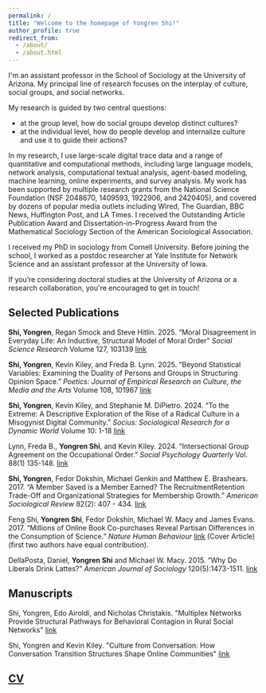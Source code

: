 ```yaml
---
permalink: /
title: "Welcome to the homepage of Yongren Shi!"
author_profile: true
redirect_from: 
  - /about/
  - /about.html
---
```



I'm an assistant professor in the School of Sociology at the University of Arizona. My principal line of research focuses on the interplay of culture, social groups, and social networks. 

My research is guided by two central questions: 
* at the group level, how do social groups develop distinct cultures?
* at the individual level, how do people develop and internalize culture and use it to guide their actions? 

In my research, I use large-scale digital trace data and a range of quantitative and computational methods, including large language models, network analysis, computational textual analysis, agent-based modeling, machine learning, online experiments, and survey analysis. My work has been supported by multiple research grants from the National Science Foundation (NSF 2048670, 1409593, 1922906, and 2420405), and covered by dozens of popular media outlets including Wired, The Guardian, BBC News, Huffington Post, and LA Times. I received the Outstanding Article Publication Award and Dissertation-in-Progress Award from the Mathematical Sociology Section of the American Sociological Association.

I received my PhD in sociology from Cornell University. Before joining the school, I worked as a postdoc researcher at Yale Institute for Network Science and an assistant professor at the University of Iowa.

If you’re considering doctoral studies at the University of Arizona or a research collaboration, you're encouraged to get in touch!

Selected Publications
------
**Shi, Yongren**, Regan Smock and Steve Hitlin. 2025. “Moral Disagreement in Everyday Life: An Inductive, Structural Model of Moral Order” *Social Science Research* Volume 127, 103139 [link](https://www.sciencedirect.com/science/article/abs/pii/S0049089X24001613)

**Shi, Yongren**, Kevin Kiley, and Freda B. Lynn. 2025. “Beyond Statistical Variables: Examining the Duality of Persons and Groups in Structuring Opinion Space.” *Poetics: Journal of Empirical Research on Culture, the Media and the Arts* Volume 108, 101967 [link](https://doi.org/10.1177/23780231241272681)

**Shi, Yongren**, Kevin Kiley, and Stephanie M. DiPietro. 2024. “To the Extreme: A Descriptive Exploration of the Rise of a Radical Culture in a Misogynist Digital Community.” *Socius: Sociological Research for a Dynamic World* Volume 10: 1-18 [link](https://doi.org/10.1177/23780231241272681)

Lynn, Freda B., **Yongren Shi**, and Kevin Kiley. 2024. “Intersectional Group Agreement on the Occupational Order.” *Social Psychology Quarterly* Vol. 88(1) 135-148. [link](https://doi.org/10.1177/01902725241256378)

**Shi, Yongren**, Fedor Dokshin, Michael Genkin and Matthew E. Brashears. 2017. “A Member Saved is a Member Earned? The RecruitmentRetention Trade-Off and Organizational Strategies for Membership Growth.” *American Sociological Review* 82(2): 407 - 434. [link](https://doi.org/10.1177/0003122417693616)

Feng Shi, **Yongren Shi**, Fedor Dokshin, Michael W. Macy and James Evans. 2017. “Millions of Online Book Co-purchases Reveal Partisan
Differences in the Consumption of Science.” *Nature Human Behaviour* [link](https://doi.org/10.1038/s41562-017-0079) (Cover Article) (first two authors have equal contribution).

DellaPosta, Daniel, **Yongren Shi** and Michael W. Macy. 2015. “Why Do Liberals Drink Lattes?” *American Journal of Sociology* 120(5):1473-1511. [link](https://doi.org/10.1086/681254)

Manuscripts
------
Shi, Yongren, Edo Airoldi, and Nicholas Christakis. "Multiplex Networks Provide Structural Pathways for Behavioral Contagion in Rural
Social Networks" [link](https://yongrenshi.github.io/YongrenShi/paper_multiplexity/)

Shi, Yongren and Kevin Kiley. "Culture from Conversation: How Conversation Transition Structures Shape Online Communities" [link](https://yongrenshi.github.io/YongrenShi/paper_conversation/)

[CV](https://yongrenshi.github.io/YongrenShi/files/Shi_CV.pdf)
------
